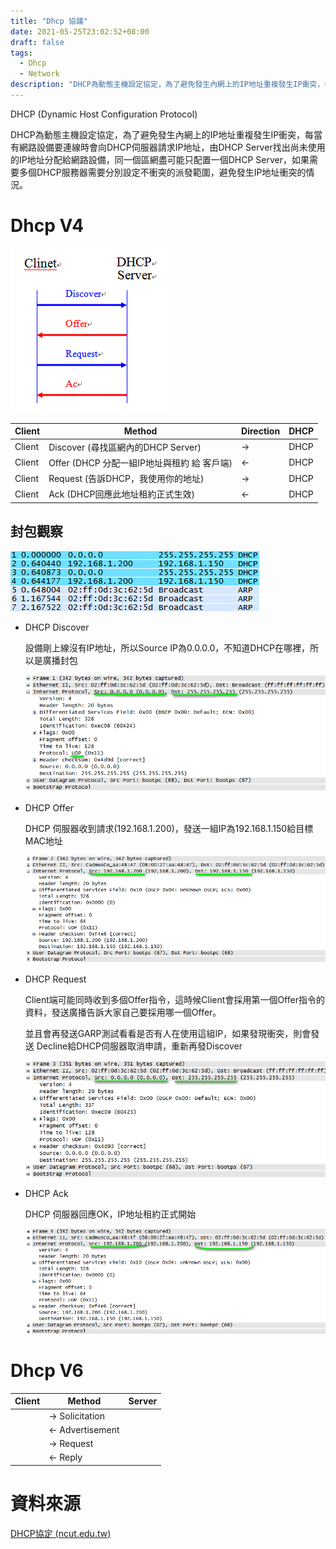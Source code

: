 ```yaml
---
title: "Dhcp 協議"
date: 2021-05-25T23:02:52+08:00
draft: false
tags: 
  - Dhcp
  - Network
description: "DHCP為動態主機設定協定，為了避免發生內網上的IP地址重複發生IP衝突，每當有網路設備要連線時會向DHCP伺服器請求IP地址，由DHCP Server找出尚未使用的IP地址分配給網路設備，同一個區網盡可能只配置一個DHCP Server，如果需要多個DHCP服務器需要分別設定不衝突的派發範圍，避免發生IP地址衝突的情況。"
---
```


DHCP (Dynamic Host Configuration Protocol)

DHCP為動態主機設定協定，為了避免發生內網上的IP地址重複發生IP衝突，每當有網路設備要連線時會向DHCP伺服器請求IP地址，由DHCP Server找出尚未使用的IP地址分配給網路設備，同一個區網盡可能只配置一個DHCP Server，如果需要多個DHCP服務器需要分別設定不衝突的派發範圍，避免發生IP地址衝突的情況。

# Dhcp V4
![](dhcp_flow.png)

| Client | Method                                      | Direction | DHCP |
| ------ | ------------------------------------------- | --------- | ---- |
| Client | Discover (尋找區網內的DHCP Server)            | ->        | DHCP |
| Client | Offer (DHCP 分配一組IP地址與租約 給 客戶端)     | <-        | DHCP |
| Client | Request (告訴DHCP，我使用你的地址)             | ->        | DHCP |
| Client | Ack (DHCP回應此地址租約正式生效)                | <-        | DHCP |



## 封包觀察

![](Packet_Watch.png)

* DHCP Discover

  設備剛上線沒有IP地址，所以Source IP為0.0.0.0，不知道DHCP在哪裡，所以是廣播封包  

  ![](Dhcp_Discover_Package.png)

* DHCP Offer

  DHCP 伺服器收到請求(192.168.1.200)，發送一組IP為192.168.1.150給目標MAC地址

  ![](Dhcp_Offer_Package.png)

* DHCP Request

  Client端可能同時收到多個Offer指令，這時候Client會採用第一個Offer指令的資料，發送廣播告訴大家自己要採用哪一個Offer。

  並且會再發送GARP測試看看是否有人在使用這組IP，如果發現衝突，則會發送 Decline給DHCP伺服器取消申請，重新再發Discover

  ![](Dhcp_Request_Package.png)


* DHCP Ack

  DHCP 伺服器回應OK，IP地址租約正式開始

  ![](Dhcp_Ack_Package.png)

# Dhcp V6

| Client | Method           | Server |
|--------|------------------|--------|
|        | -> Solicitation  |        |
|        | <- Advertisement |        |
|        | -> Request       |        |
|        | <- Reply         |        |



# 資料來源
[DHCP協定 (ncut.edu.tw)](https://irw.ncut.edu.tw/peterju/course/network/971/doc/homework/07/DHCP.html)